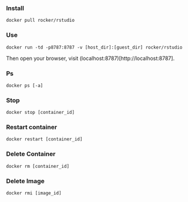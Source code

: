 ### Install

```
docker pull rocker/rstudio
```

### Use

```
docker run -td -p8787:8787 -v [host_dir]:[guest_dir] rocker/rstudio
```
Then open your browser, visit (localhost:8787)[http://localhost:8787].

### Ps

```
docker ps [-a]
```

### Stop

```
docker stop [container_id]
```

### Restart container

```
docker restart [container_id]
```

### Delete Container

```
docker rm [container_id]
```

### Delete Image

```
docker rmi [image_id]
```
